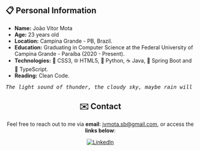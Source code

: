 <!-- Informações Pessoais -->
## 📋 Personal Information

- **Name:** João Vitor Mota
- **Age:** 23 years old
- **Location:** Campina Grande - PB, Brazil.
- **Education:** Graduating in Computer Science at the Federal University of Campina Grande - Paraíba (2020 - Present).
- **Technologies:** 🎨 CSS3, 🌐 HTML5, 🐍 Python, ☕ Java, 🍃 Spring Boot and 📄 TypeScript.
- **Reading:** Clean Code.

<div align="center">

<pre><i>The light sound of thunder, the cloudy sky, maybe rain will come.</i></pre>

<!-- ![JVSMOTA's GitHub stats](https://github-readme-stats.vercel.app/api?username=JVSMOTA&show_icons=true&theme=transparent) -->

<div>

<!-- Lista de Redes para Contato -->
## ✉️ Contact

<div align="center">

<p> 

Feel free to reach out to me via **email**: [jvmota.sb@gmail.com](mailto:jvmota.sb@gmail.com), or access the **links below**:

</p>

[![LinkedIn](https://img.shields.io/badge/linkedin-%230077B5.svg?style=for-the-badge&logo=linkedin&logoColor=white)](https://www.linkedin.com/in/jvsmota/)

</div>
